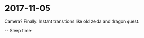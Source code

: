 # 2017-11-05

Camera? Finally. Instant transitions like old zelda and dragon quest.

-- Sleep time-
